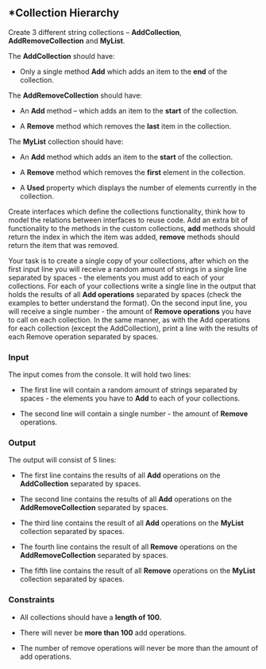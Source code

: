 ﻿*Collection Hierarchy
----------------------

Create 3 different string collections – **AddCollection**,
**AddRemoveCollection** and **MyList**.

The **AddCollection** should have:

-   Only a single method **Add** which adds an item to the **end** of the
    collection.

The **AddRemoveCollection** should have:

-   An **Add** method – which adds an item to the **start** of the collection.

-   A **Remove** method which removes the **last** item in the collection.

The **MyList** collection should have:

-   An **Add** method which adds an item to the **start** of the collection.

-   A **Remove** method which removes the **first** element in the collection.

-   A **Used** property which displays the number of elements currently in the
    collection.

Create interfaces which define the collections functionality, think how to model
the relations between interfaces to reuse code. Add an extra bit of
functionality to the methods in the custom collections, **add** methods should
return the index in which the item was added, **remove** methods should return
the item that was removed.

Your task is to create a single copy of your collections, after which on the
first input line you will receive a random amount of strings in a single line
separated by spaces - the elements you must add to each of your collections. For
each of your collections write a single line in the output that holds the
results of all **Add operations** separated by spaces (check the examples to
better understand the format). On the second input line, you will receive a
single number - the amount of **Remove operations** you have to call on each
collection. In the same manner, as with the Add operations for each collection
(except the AddCollection), print a line with the results of each Remove
operation separated by spaces.

### Input

The input comes from the console. It will hold two lines:

-   The first line will contain a random amount of strings separated by spaces -
    the elements you have to **Add** to each of your collections.

-   The second line will contain a single number - the amount of **Remove**
    operations.

### Output

The output will consist of 5 lines:

-   The first line contains the results of all **Add** operations on the
    **AddCollection** separated by spaces.

-   The second line contains the results of all **Add** operations on the
    **AddRemoveCollection** separated by spaces.

-   The third line contains the result of all **Add** operations on the
    **MyList** collection separated by spaces.

-   The fourth line contains the result of all **Remove** operations on the
    **AddRemoveCollection** separated by spaces.

-   The fifth line contains the result of all **Remove** operations on the
    **MyList** collection separated by spaces.

### Constraints

-   All collections should have a **length of 100.**

-   There will never be **more than 100** add operations.

-   The number of remove operations will never be more than the amount of add
    operations.
